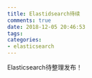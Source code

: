 ```yaml
---
title: Elastidsearch待续
comments: true
date: 2018-12-05 20:46:53
tags:
categories:
- elasticsearch
---
```

Elasticsearch待整理发布！
